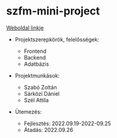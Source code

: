 # szfm-mini-project

[Weboldal linkje](https://shrek.unideb.hu/~danielsarkozi/)

- Projektszerepkörök, felelősségek: 
    - Frontend
    - Backend
    - Adatbázis

- Projektmunkások:
    - Szabó Zoltán
    - Sárközi Dániel
    - Szél Attila

- Ütemezés:
    - Fejlesztés: 2022.09.19-2022-09.25
    - Átadás: 2022.09.26
